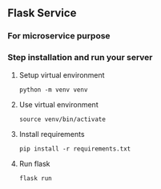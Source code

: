 ## Flask Service
### For microservice purpose
### Step installation and run your server 
1. Setup virtual environment
    ```shel
    python -m venv venv
    ```
2. Use virtual environment
    ```shell
    source venv/bin/activate
    ```
3. Install requirements
   ```shell
   pip install -r requirements.txt
   ```
4. Run flask
    ```shell
    flask run
    ```